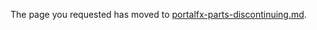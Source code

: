 
The page you requested has moved to [portalfx-parts-discontinuing.md](portalfx-parts-discontinuing.md). 